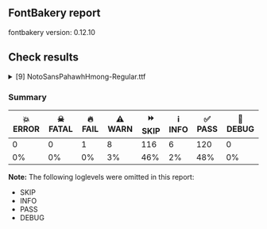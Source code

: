 ## FontBakery report

fontbakery version: 0.12.10





## Check results



<details><summary>[9] NotoSansPahawhHmong-Regular.ttf</summary>
<div>
<details>
    <summary>🔥 <b>FAIL</b> Check for presence of an ARTICLE.en_us.html file <a href="https://fontbakery.readthedocs.io/en/stable/fontbakery/checks/googlefonts.description.html#"></a></summary>
    <div>







* 🔥 **FAIL** <p>This is a Noto font but it lacks an ARTICLE.en_us.html file.</p>
 [code: missing-article]



* 🔥 **FAIL** <p>This is a Noto font but it lacks a DESCRIPTION.en_us.html file.</p>
 [code: missing-description]



</div>
</details>

<details>
    <summary>⚠️ <b>WARN</b> Check if each glyph has the recommended amount of contours. <a href="https://fontbakery.readthedocs.io/en/stable/fontbakery/checks/universal.html#"></a></summary>
    <div>







* ⚠️ **WARN** <p>This check inspects the glyph outlines and detects the total number of contours in each of them. The expected values are infered from the typical ammounts of contours observed in a large collection of reference font families. The divergences listed below may simply indicate a significantly different design on some of your glyphs. On the other hand, some of these may flag actual bugs in the font such as glyphs mapped to an incorrect codepoint. Please consider reviewing the design and codepoint assignment of these to make sure they are correct.</p>
<p>The following glyphs do not have the recommended number of contours:</p>
<pre><code>- Glyph name: aogonek	Contours detected: 3	Expected: 2

- Glyph name: uogonek	Contours detected: 2	Expected: 1

- Glyph name: aogonek	Contours detected: 3	Expected: 2

- Glyph name: uogonek	Contours detected: 2	Expected: 1
</code></pre>
 [code: contour-count]



</div>
</details>

<details>
    <summary>⚠️ <b>WARN</b> Check font contains no unreachable glyphs <a href="https://fontbakery.readthedocs.io/en/stable/fontbakery/checks/universal.glyphset.html#"></a></summary>
    <div>







* ⚠️ **WARN** <p>The following glyphs could not be reached by codepoint or substitution rules:</p>
<pre><code>- u16B26.alt
</code></pre>
 [code: unreachable-glyphs]



</div>
</details>

<details>
    <summary>⚠️ <b>WARN</b> Validate size, and resolution of article images, and ensure article page has minimum length and includes visual assets. <a href="https://fontbakery.readthedocs.io/en/stable/fontbakery/checks/googlefonts.article.html#"></a></summary>
    <div>







* ⚠️ **WARN** <p>Family metadata at fonts/NotoSansPahawhHmong/googlefonts/ttf does not have an article.</p>
 [code: lacks-article]



</div>
</details>

<details>
    <summary>⚠️ <b>WARN</b> Check for codepoints not covered by METADATA subsets. <a href="https://fontbakery.readthedocs.io/en/stable/fontbakery/checks/googlefonts.subsets.html#"></a></summary>
    <div>







* ⚠️ **WARN** <p>The following codepoints supported by the font are not covered by
any subsets defined in the font's metadata file, and will never
be served. You can solve this by either manually adding additional
subset declarations to METADATA.pb, or by editing the glyphset
definitions.</p>
<ul>
<li>U+02D8 BREVE: try adding one of: canadian-aboriginal, yi</li>
<li>U+02D9 DOT ABOVE: try adding one of: canadian-aboriginal, yi</li>
<li>U+02DB OGONEK: try adding one of: canadian-aboriginal, yi</li>
<li>U+0302 COMBINING CIRCUMFLEX ACCENT: try adding one of: math, tifinagh, cherokee, coptic</li>
<li>U+0306 COMBINING BREVE: try adding one of: tifinagh, old-permic</li>
<li>U+0307 COMBINING DOT ABOVE: try adding one of: malayalam, old-permic, duployan, canadian-aboriginal, tifinagh, hebrew, todhri, math, syriac, tai-le, coptic</li>
<li>U+030A COMBINING RING ABOVE: try adding one of: syriac, duployan</li>
<li>U+030B COMBINING DOUBLE ACUTE ACCENT: try adding one of: osage, cherokee</li>
<li>U+030C COMBINING CARON: try adding one of: tai-le, cherokee</li>
<li>U+0326 COMBINING COMMA BELOW: try adding math</li>
<li>U+0327 COMBINING CEDILLA: try adding math</li>
<li>U+0328 COMBINING OGONEK: not included in any glyphset definition</li>
</ul>
<p>Or you can add the above codepoints to one of the subsets supported by the font: <code>latin</code>, <code>latin-ext</code>, <code>pahawh-hmong</code></p>
 [code: unreachable-subsetting]



</div>
</details>

<details>
    <summary>⚠️ <b>WARN</b> Ensure soft_dotted characters lose their dot when combined with marks that replace the dot. <a href="https://fontbakery.readthedocs.io/en/stable/fontbakery/checks/shaping.html#"></a></summary>
    <div>







* ⚠️ **WARN** <p>The dot of soft dotted characters used in orthographies <em>must</em> disappear in the following strings: į̀ į́ į̂ į̃ į̄ į̌</p>
<p>The dot of soft dotted characters <em>should</em> disappear in other cases, for example: į̆ į̇ į̈ į̊ į̋ į̦̀ į̦́ į̦̂ į̦̃ į̦̄ į̦̆ į̦̇ į̦̈ į̦̊ į̦̋ į̦̌ į̧̀ į̧́ į̧̂ į̧̃</p>
<p>Your font fully covers the following languages that require the soft-dotted feature: Dutch (Latn, 31,709,104 speakers), Lithuanian (Latn, 2,357,094 speakers).</p>
<p>Your font does <em>not</em> cover the following languages that require the soft-dotted feature: Nateni (Latn, 100,000 speakers), Avokaya (Latn, 100,000 speakers), Ekpeye (Latn, 226,000 speakers), Gulay (Latn, 250,478 speakers), Nzakara (Latn, 50,000 speakers), Navajo (Latn, 166,319 speakers), Kom (Latn, 360,685 speakers), Sar (Latn, 500,000 speakers), Belarusian (Cyrl, 10,064,517 speakers), Fur (Latn, 1,230,163 speakers), Mundani (Latn, 34,000 speakers), Koonzime (Latn, 40,000 speakers), Yala (Latn, 200,000 speakers), Aghem (Latn, 38,843 speakers), Teke-Ebo (Latn, 260,000 speakers), Ngbaka (Latn, 1,020,000 speakers), Dii (Latn, 71,000 speakers), Bafut (Latn, 158,146 speakers), Basaa (Latn, 332,940 speakers), Ebira (Latn, 2,200,000 speakers), Mfumte (Latn, 79,000 speakers), Han (Latn, 6 speakers), Cicipu (Latn, 44,000 speakers), Ejagham (Latn, 120,000 speakers), Heiltsuk (Latn, 300 speakers), Bete-Bendi (Latn, 100,000 speakers), Southern Kisi (Latn, 360,000 speakers), Dan (Latn, 1,099,244 speakers), Ijo, Southeast (Latn, 2,471,000 speakers), Ukrainian (Cyrl, 29,273,587 speakers), Makaa (Latn, 221,000 speakers), South Central Banda (Latn, 244,000 speakers), Kaska (Latn, 125 speakers), Kpelle, Guinea (Latn, 622,000 speakers), Lugbara (Latn, 2,200,000 speakers), Igbo (Latn, 27,823,640 speakers), Zapotec (Latn, 490,000 speakers), Ma’di (Latn, 584,000 speakers), Mango (Latn, 77,000 speakers), Vute (Latn, 21,000 speakers).</p>
 [code: soft-dotted]



</div>
</details>

<details>
    <summary>⚠️ <b>WARN</b> Are any segments inordinately short? <a href="https://fontbakery.readthedocs.io/en/stable/fontbakery/checks/outline.html#"></a></summary>
    <div>







* ⚠️ **WARN** <p>The following glyphs have segments which seem very short:</p>
<pre><code>* u16B00 (U+16B00) contains a short segment B&lt;&lt;502.0,611.0&gt;-&lt;502.0,609.0&gt;-&lt;502.5,606.5&gt;&gt;

* u16B00 (U+16B00) contains a short segment B&lt;&lt;502.5,606.5&gt;-&lt;503.0,604.0&gt;-&lt;503.0,602.0&gt;&gt;

* u16B15 (U+16B15) contains a short segment B&lt;&lt;146.0,232.0&gt;-&lt;151.0,233.0&gt;-&lt;155.5,233.5&gt;&gt;

* u16B15 (U+16B15) contains a short segment B&lt;&lt;155.5,233.5&gt;-&lt;160.0,234.0&gt;-&lt;164.0,234.0&gt;&gt;

* u16B18 (U+16B18) contains a short segment L&lt;&lt;512.0,170.0&gt;--&lt;512.0,161.0&gt;&gt;

* u16B19 (U+16B19) contains a short segment L&lt;&lt;130.0,170.0&gt;--&lt;130.0,165.0&gt;&gt;

* u16B27 (U+16B27) contains a short segment L&lt;&lt;130.0,170.0&gt;--&lt;130.0,162.0&gt;&gt;

* u16B27 (U+16B27) contains a short segment L&lt;&lt;40.0,544.0&gt;--&lt;40.0,553.0&gt;&gt;

* u16B43 (U+16B43) contains a short segment B&lt;&lt;389.0,210.0&gt;-&lt;389.0,215.0&gt;-&lt;389.5,220.5&gt;&gt;

* u16B43 (U+16B43) contains a short segment B&lt;&lt;389.5,220.5&gt;-&lt;390.0,226.0&gt;-&lt;390.0,231.0&gt;&gt;

* u16B43 (U+16B43) contains a short segment B&lt;&lt;480.0,231.0&gt;-&lt;480.0,227.0&gt;-&lt;479.5,222.0&gt;&gt;

* u16B43 (U+16B43) contains a short segment B&lt;&lt;479.5,222.0&gt;-&lt;479.0,217.0&gt;-&lt;479.0,212.0&gt;&gt;

* u16B45 (U+16B45) contains a short segment B&lt;&lt;418.0,597.0&gt;-&lt;418.0,614.0&gt;-&lt;409.0,623.0&gt;&gt;

* u16B45 (U+16B45) contains a short segment B&lt;&lt;409.0,623.0&gt;-&lt;400.0,632.0&gt;-&lt;378.0,632.0&gt;&gt;

* u16B45 (U+16B45) contains a short segment B&lt;&lt;360.0,632.0&gt;-&lt;338.0,632.0&gt;-&lt;329.0,623.0&gt;&gt;

* u16B45 (U+16B45) contains a short segment B&lt;&lt;329.0,623.0&gt;-&lt;320.0,614.0&gt;-&lt;320.0,597.0&gt;&gt;

* u16B45 (U+16B45) contains a short segment L&lt;&lt;323.0,-213.0&gt;--&lt;299.0,-213.0&gt;&gt;

* u16B52 (U+16B52) contains a short segment L&lt;&lt;140.0,194.0&gt;--&lt;140.0,174.0&gt;&gt;

* u16B52 (U+16B52) contains a short segment B&lt;&lt;241.0,361.0&gt;-&lt;241.0,345.0&gt;-&lt;248.5,337.0&gt;&gt;

* u16B53 (U+16B53) contains a short segment B&lt;&lt;596.0,635.0&gt;-&lt;583.0,643.0&gt;-&lt;569.0,643.0&gt;&gt;

* u16B53 (U+16B53) contains a short segment B&lt;&lt;227.0,643.0&gt;-&lt;214.0,643.0&gt;-&lt;200.5,635.0&gt;&gt;

* u16B55 (U+16B55) contains a short segment L&lt;&lt;140.0,194.0&gt;--&lt;140.0,174.0&gt;&gt;

* u16B57 (U+16B57) contains a short segment B&lt;&lt;332.0,350.0&gt;-&lt;341.0,343.0&gt;-&lt;348.5,335.5&gt;&gt;

* u16B57 (U+16B57) contains a short segment B&lt;&lt;348.5,335.5&gt;-&lt;356.0,328.0&gt;-&lt;362.0,321.0&gt;&gt;

* u16B58 (U+16B58) contains a short segment B&lt;&lt;312.0,393.0&gt;-&lt;309.0,389.0&gt;-&lt;306.0,385.5&gt;&gt;

* u16B58 (U+16B58) contains a short segment B&lt;&lt;306.0,385.5&gt;-&lt;303.0,382.0&gt;-&lt;299.0,379.0&gt;&gt;

* u16B5E (U+16B5E) contains a short segment L&lt;&lt;321.0,174.0&gt;--&lt;321.0,159.0&gt;&gt;

* u16B81 (U+16B81) contains a short segment L&lt;&lt;323.0,725.0&gt;--&lt;345.0,725.0&gt;&gt;

* u16B86 (U+16B86) contains a short segment L&lt;&lt;323.0,725.0&gt;--&lt;345.0,725.0&gt;&gt;

* M (U+004D) contains a short segment L&lt;&lt;177.0,626.0&gt;--&lt;173.0,626.0&gt;&gt;

* M (U+004D) contains a short segment L&lt;&lt;450.0,129.0&gt;--&lt;454.0,129.0&gt;&gt;

* N (U+004E) contains a short segment L&lt;&lt;176.0,593.0&gt;--&lt;172.0,593.0&gt;&gt;

* N (U+004E) contains a short segment L&lt;&lt;582.0,123.0&gt;--&lt;586.0,123.0&gt;&gt;

* Nacute (U+0143) contains a short segment L&lt;&lt;176.0,593.0&gt;--&lt;172.0,593.0&gt;&gt;

* Nacute (U+0143) contains a short segment L&lt;&lt;582.0,123.0&gt;--&lt;586.0,123.0&gt;&gt;

* Ncaron (U+0147) contains a short segment L&lt;&lt;176.0,593.0&gt;--&lt;172.0,593.0&gt;&gt;

* Ncaron (U+0147) contains a short segment L&lt;&lt;582.0,123.0&gt;--&lt;586.0,123.0&gt;&gt;

* uni0145 (U+0145) contains a short segment L&lt;&lt;176.0,593.0&gt;--&lt;172.0,593.0&gt;&gt;

* uni0145 (U+0145) contains a short segment L&lt;&lt;582.0,123.0&gt;--&lt;586.0,123.0&gt;&gt;

* Ntilde (U+00D1) contains a short segment L&lt;&lt;176.0,593.0&gt;--&lt;172.0,593.0&gt;&gt;

* Ntilde (U+00D1) contains a short segment L&lt;&lt;582.0,123.0&gt;--&lt;586.0,123.0&gt;&gt;

* Q (U+0051) contains a short segment B&lt;&lt;416.0,-9.0&gt;-&lt;410.0,-9.0&gt;-&lt;403.5,-9.5&gt;&gt;

* Q (U+0051) contains a short segment B&lt;&lt;403.5,-9.5&gt;-&lt;397.0,-10.0&gt;-&lt;391.0,-10.0&gt;&gt;

* Uogonek (U+0172) contains a short segment B&lt;&lt;539.5,-158.5&gt;-&lt;551.0,-156.0&gt;-&lt;559.0,-155.0&gt;&gt;

* W (U+0057) contains a short segment B&lt;&lt;468.0,577.5&gt;-&lt;463.0,600.0&gt;-&lt;461.0,609.0&gt;&gt;

* Wacute (U+1E82) contains a short segment B&lt;&lt;468.0,577.5&gt;-&lt;463.0,600.0&gt;-&lt;461.0,609.0&gt;&gt;

* Wcircumflex (U+0174) contains a short segment B&lt;&lt;468.0,577.5&gt;-&lt;463.0,600.0&gt;-&lt;461.0,609.0&gt;&gt;

* Wdieresis (U+1E84) contains a short segment B&lt;&lt;468.0,577.5&gt;-&lt;463.0,600.0&gt;-&lt;461.0,609.0&gt;&gt;

* Wgrave (U+1E80) contains a short segment B&lt;&lt;468.0,577.5&gt;-&lt;463.0,600.0&gt;-&lt;461.0,609.0&gt;&gt;

* a (U+0061) contains a short segment L&lt;&lt;399.0,76.0&gt;--&lt;395.0,76.0&gt;&gt;

* aacute (U+00E1) contains a short segment L&lt;&lt;399.0,76.0&gt;--&lt;395.0,76.0&gt;&gt;

* abreve (U+0103) contains a short segment L&lt;&lt;399.0,76.0&gt;--&lt;395.0,76.0&gt;&gt;

* acircumflex (U+00E2) contains a short segment L&lt;&lt;399.0,76.0&gt;--&lt;395.0,76.0&gt;&gt;

* adieresis (U+00E4) contains a short segment L&lt;&lt;399.0,76.0&gt;--&lt;395.0,76.0&gt;&gt;

* agrave (U+00E0) contains a short segment L&lt;&lt;399.0,76.0&gt;--&lt;395.0,76.0&gt;&gt;

* amacron (U+0101) contains a short segment L&lt;&lt;399.0,76.0&gt;--&lt;395.0,76.0&gt;&gt;

* aogonek (U+0105) contains a short segment L&lt;&lt;399.0,76.0&gt;--&lt;395.0,76.0&gt;&gt;

* aring (U+00E5) contains a short segment L&lt;&lt;399.0,76.0&gt;--&lt;395.0,76.0&gt;&gt;

* at (U+0040) contains a short segment B&lt;&lt;613.0,293.0&gt;-&lt;612.0,275.0&gt;-&lt;612.0,267.5&gt;&gt;

* at (U+0040) contains a short segment B&lt;&lt;612.0,267.5&gt;-&lt;612.0,260.0&gt;-&lt;612.0,257.0&gt;&gt;

* atilde (U+00E3) contains a short segment L&lt;&lt;399.0,76.0&gt;--&lt;395.0,76.0&gt;&gt;

* d (U+0064) contains a short segment L&lt;&lt;446.0,72.0&gt;--&lt;442.0,72.0&gt;&gt;

* dcaron (U+010F) contains a short segment L&lt;&lt;446.0,72.0&gt;--&lt;442.0,72.0&gt;&gt;

* dcroat (U+0111) contains a short segment L&lt;&lt;445.0,72.0&gt;--&lt;441.0,72.0&gt;&gt;

* Euro (U+20AC) contains a short segment B&lt;&lt;184.0,390.0&gt;-&lt;183.0,380.0&gt;-&lt;183.0,371.0&gt;&gt;

* Euro (U+20AC) contains a short segment B&lt;&lt;183.0,371.0&gt;-&lt;183.0,362.0&gt;-&lt;183.0,352.0&gt;&gt;

* Euro (U+20AC) contains a short segment B&lt;&lt;183.0,352.0&gt;-&lt;183.0,343.0&gt;-&lt;183.0,332.5&gt;&gt;

* Euro (U+20AC) contains a short segment B&lt;&lt;183.0,332.5&gt;-&lt;183.0,322.0&gt;-&lt;184.0,311.0&gt;&gt;

* Euro (U+20AC) contains a short segment B&lt;&lt;95.0,311.0&gt;-&lt;94.0,323.0&gt;-&lt;94.0,331.0&gt;&gt;

* Euro (U+20AC) contains a short segment B&lt;&lt;94.0,331.0&gt;-&lt;94.0,339.0&gt;-&lt;94.0,352.0&gt;&gt;

* Euro (U+20AC) contains a short segment B&lt;&lt;94.0,352.0&gt;-&lt;94.0,363.0&gt;-&lt;94.5,373.5&gt;&gt;

* Euro (U+20AC) contains a short segment B&lt;&lt;94.5,373.5&gt;-&lt;95.0,384.0&gt;-&lt;95.0,390.0&gt;&gt;

* germandbls (U+00DF) contains a short segment B&lt;&lt;382.0,412.0&gt;-&lt;382.0,399.0&gt;-&lt;388.5,388.0&gt;&gt;

* m (U+006D) contains a short segment L&lt;&lt;169.0,463.0&gt;--&lt;174.0,463.0&gt;&gt;

* n (U+006E) contains a short segment L&lt;&lt;169.0,463.0&gt;--&lt;174.0,463.0&gt;&gt;

* nacute (U+0144) contains a short segment L&lt;&lt;169.0,463.0&gt;--&lt;174.0,463.0&gt;&gt;

* ncaron (U+0148) contains a short segment L&lt;&lt;169.0,463.0&gt;--&lt;174.0,463.0&gt;&gt;

* uni0146 (U+0146) contains a short segment L&lt;&lt;169.0,463.0&gt;--&lt;174.0,463.0&gt;&gt;

* ntilde (U+00F1) contains a short segment L&lt;&lt;169.0,463.0&gt;--&lt;174.0,463.0&gt;&gt;

* p (U+0070) contains a short segment L&lt;&lt;169.0,463.0&gt;--&lt;173.0,463.0&gt;&gt;

* r (U+0072) contains a short segment L&lt;&lt;167.0,438.0&gt;--&lt;171.0,438.0&gt;&gt;

* racute (U+0155) contains a short segment L&lt;&lt;167.0,438.0&gt;--&lt;171.0,438.0&gt;&gt;

* rcaron (U+0159) contains a short segment L&lt;&lt;167.0,438.0&gt;--&lt;171.0,438.0&gt;&gt;

* trademark (U+2122) contains a short segment L&lt;&lt;386.0,633.0&gt;--&lt;382.0,633.0&gt;&gt;

* two (U+0032) contains a short segment L&lt;&lt;159.0,84.0&gt;--&lt;159.0,80.0&gt;&gt;

* u (U+0075) contains a short segment L&lt;&lt;448.0,71.0&gt;--&lt;444.0,71.0&gt;&gt;

* uacute (U+00FA) contains a short segment L&lt;&lt;448.0,71.0&gt;--&lt;444.0,71.0&gt;&gt;

* ucircumflex (U+00FB) contains a short segment L&lt;&lt;448.0,71.0&gt;--&lt;444.0,71.0&gt;&gt;

* udieresis (U+00FC) contains a short segment L&lt;&lt;448.0,71.0&gt;--&lt;444.0,71.0&gt;&gt;

* ugrave (U+00F9) contains a short segment L&lt;&lt;448.0,71.0&gt;--&lt;444.0,71.0&gt;&gt;

* uhungarumlaut (U+0171) contains a short segment L&lt;&lt;448.0,71.0&gt;--&lt;444.0,71.0&gt;&gt;

* umacron (U+016B) contains a short segment L&lt;&lt;448.0,71.0&gt;--&lt;444.0,71.0&gt;&gt;

* uogonek (U+0173) contains a short segment L&lt;&lt;448.0,71.0&gt;--&lt;444.0,71.0&gt;&gt;

* uring (U+016F) contains a short segment L&lt;&lt;448.0,71.0&gt;--&lt;444.0,71.0&gt;&gt;
</code></pre>
 [code: found-short-segments]



</div>
</details>

<details>
    <summary>⚠️ <b>WARN</b> Do any segments have colinear vectors? <a href="https://fontbakery.readthedocs.io/en/stable/fontbakery/checks/outline.html#"></a></summary>
    <div>







* ⚠️ **WARN** <p>The following glyphs have colinear vectors:</p>
<pre><code>* u16B53 (U+16B53): L&lt;&lt;254.0,34.0&gt;--&lt;254.0,92.0&gt;&gt; -&gt; L&lt;&lt;254.0,92.0&gt;--&lt;281.0,440.0&gt;&gt;

* u16B53 (U+16B53): L&lt;&lt;515.0,440.0&gt;--&lt;542.0,92.0&gt;&gt; -&gt; L&lt;&lt;542.0,92.0&gt;--&lt;542.0,34.0&gt;&gt;
</code></pre>
 [code: found-colinear-vectors]



</div>
</details>

<details>
    <summary>⚠️ <b>WARN</b> Ensure fonts have ScriptLangTags declared on the 'meta' table. <a href="https://fontbakery.readthedocs.io/en/stable/fontbakery/checks/googlefonts.meta.html#"></a></summary>
    <div>







* ⚠️ **WARN** <p>This font file does not have a 'meta' table.</p>
 [code: lacks-meta-table]



</div>
</details>
</div>
</details>




### Summary

| 💥 ERROR | ☠ FATAL | 🔥 FAIL | ⚠️ WARN | ⏩ SKIP | ℹ️ INFO | ✅ PASS | 🔎 DEBUG | 
| ---|---|---|---|---|---|---|---|
| 0 | 0 | 1 | 8 | 116 | 6 | 120 | 0 | 
| 0% | 0% | 0% | 3% | 46% | 2% | 48% | 0% | 



**Note:** The following loglevels were omitted in this report:


* SKIP
* INFO
* PASS
* DEBUG
